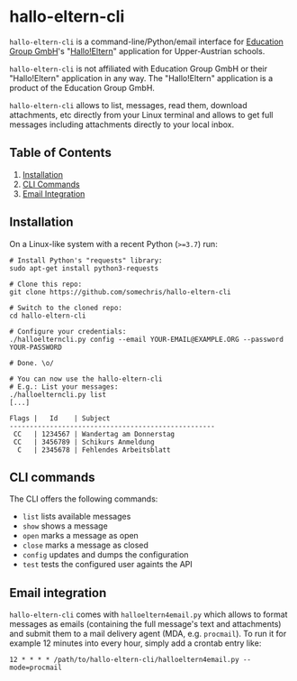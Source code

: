 # hallo-eltern-cli

`hallo-eltern-cli` is a command-line/Python/email interface for
[Education Group GmbH](https://www.edugroup.at/)'s
"[Hallo!Eltern](https://hallo-eltern.klassenpinnwand.at/)" application
for Upper-Austrian schools.

`hallo-eltern-cli` is not affiliated with Education Group GmbH or their
"Hallo!Eltern" application in any way. The "Hallo!Eltern" application is a
product of the Education Group GmbH.

`hallo-eltern-cli` allows to list, messages, read them, download
attachments, etc directly from your Linux terminal and allows to get
full messages including attachments directly to your local inbox.

## Table of Contents

1. [Installation](#installation)
1. [CLI Commands](#cli-commands)
1. [Email Integration](#email-integration)

## Installation

On a Linux-like system with a recent Python (`>=3.7`) run:

```
# Install Python's "requests" library:
sudo apt-get install python3-requests

# Clone this repo:
git clone https://github.com/somechris/hallo-eltern-cli

# Switch to the cloned repo:
cd hallo-eltern-cli

# Configure your credentials:
./halloelterncli.py config --email YOUR-EMAIL@EXAMPLE.ORG --password YOUR-PASSWORD

# Done. \o/

# You can now use the hallo-eltern-cli
# E.g.: List your messages:
./halloelterncli.py list
[...]

Flags |   Id    | Subject
---------------------------------------------------
 CC   | 1234567 | Wandertag am Donnerstag
 CC   | 3456789 | Schikurs Anmeldung
  C   | 2345678 | Fehlendes Arbeitsblatt
```

## CLI commands

The CLI offers the following commands:

* `list` lists available messages
* `show` shows a message
* `open` marks a message as open
* `close` marks a message as closed
* `config` updates and dumps the configuration
* `test` tests the configured user againts the API

## Email integration

`hallo-eltern-cli` comes with `halloeltern4email.py` which allows to
format messages as emails (containing the full message's text and
attachments) and submit them to a mail delivery agent (MDA,
e.g. `procmail`). To run it for example 12 minutes into every hour,
simply add a crontab entry like:

```
12 * * * * /path/to/hallo-eltern-cli/halloeltern4email.py --mode=procmail
```
